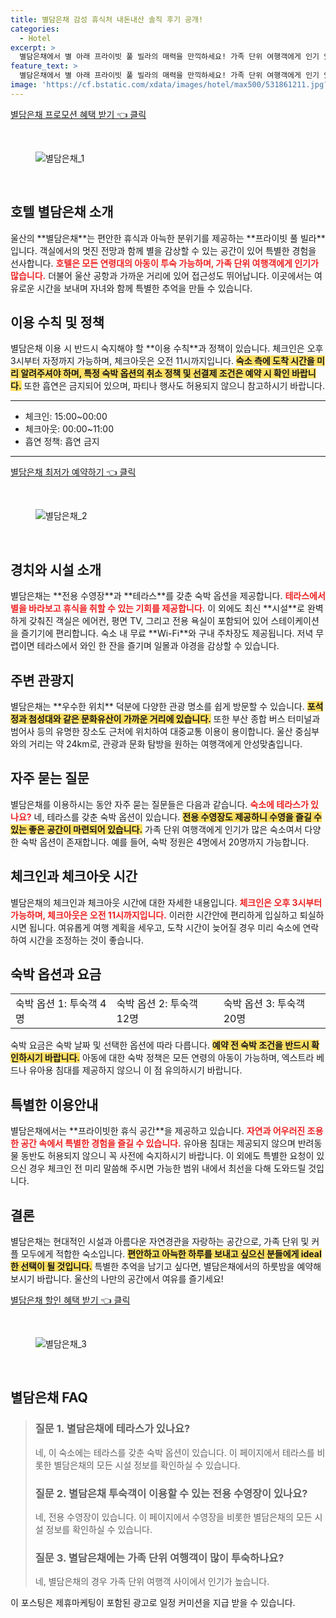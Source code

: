 ```yaml
---
title: 별담은채 감성 휴식처 내돈내산 솔직 후기 공개!
categories:
  - Hotel
excerpt: >
  별담은채에서 별 아래 프라이빗 풀 빌라의 매력을 만끽하세요! 가족 단위 여행객에게 인기 있는 이곳은 울산 중심부에서 가까운 최적의 위치를 자랑합니다. 편안한 휴식과 풍부한 시설로 특별한 순간을 만들어보세요!
feature_text: >
  별담은채에서 별 아래 프라이빗 풀 빌라의 매력을 만끽하세요! 가족 단위 여행객에게 인기 있는 이곳은 울산 중심부에서 가까운 최적의 위치를 자랑합니다. 편안한 휴식과 풍부한 시설로 특별한 순간을 만들어보세요!
image: 'https://cf.bstatic.com/xdata/images/hotel/max500/531861211.jpg?k=31430a925e1e9e8b13ec214bfe1eb3b7ca60d85ffe0f1b76cef0b757a3aa72dc&o=&hp=1'
---
```


<p><a class="modoo-button" href="https://tinyurl.com/2anymhut" rel="nofollow noopener">별담은채 프로모션 혜택 받기 👈 클릭</a></p><br/>
<figure class="image"><img alt="별담은채_1" src="https://cf.bstatic.com/xdata/images/hotel/max1024x768/531861199.jpg?k=cc8171d0bbffa89fcae9b82adf1bd654ce654a8da340277e8106f21701987348&amp;o=&amp;hp=1"/></figure><br/>

<h2 id="호텔_별담은채_소개">호텔 별담은채 소개</h2>
<p>울산의 **별담은채**는 편안한 휴식과 아늑한 분위기를 제공하는 **프라이빗 풀 빌라**입니다. 객실에서의 멋진 전망과 함께 별을 감상할 수 있는 공간이 있어 특별한 경험을 선사합니다. <b><span style="color: #ee2323;">호텔은 모든 연령대의 아동이 투숙 가능하며, 가족 단위 여행객에게 인기가 많습니다.</span></b> 더불어 울산 공항과 가까운 거리에 있어 접근성도 뛰어납니다. 이곳에서는 여유로운 시간을 보내며 자녀와 함께 특별한 추억을 만들 수 있습니다.</p>
<h2 id="이용_수칙_및_정책">이용 수칙 및 정책</h2>
<p>별담은채 이용 시 반드시 숙지해야 할 **이용 수칙**과 정책이 있습니다. 체크인은 오후 3시부터 자정까지 가능하며, 체크아웃은 오전 11시까지입니다. <b><span style="background-color: #ffe066;">숙소 측에 도착 시간을 미리 알려주셔야 하며, 특정 숙박 옵션의 취소 정책 및 선결제 조건은 예약 시 확인 바랍니다.</span></b> 또한 흡연은 금지되어 있으며, 파티나 행사도 허용되지 않으니 참고하시기 바랍니다.</p>
<hr/>
<ul>
<li>체크인: 15:00~00:00</li>
<li>체크아웃: 00:00~11:00</li>
<li>흡연 정책: 흡연 금지</li>
</ul>
<hr/>
<p><a class="modoo-button" href="https://tinyurl.com/2anymhut" rel="nofollow noopener">별담은채 최저가 예약하기 👈 클릭</a></p><br/>
<figure class="image"><img alt="별담은채_2" src="https://cf.bstatic.com/xdata/images/hotel/max500/531861211.jpg?k=31430a925e1e9e8b13ec214bfe1eb3b7ca60d85ffe0f1b76cef0b757a3aa72dc&amp;o=&amp;hp=1"/></figure><br/>
<h2 id="경치와_시설_소개">경치와 시설 소개</h2>
<p>별담은채는 **전용 수영장**과 **테라스**를 갖춘 숙박 옵션을 제공합니다. <b><span style="color: #ee2323;">테라스에서 별을 바라보고 휴식을 취할 수 있는 기회를 제공합니다.</span></b> 이 외에도 최신 **시설**로 완벽하게 갖춰진 객실은 에어컨, 평면 TV, 그리고 전용 욕실이 포함되어 있어 스테이케이션을 즐기기에 편리합니다. 숙소 내 무료 **Wi-Fi**와 구내 주차장도 제공됩니다. 저녁 무렵이면 테라스에서 와인 한 잔을 즐기며 일몰과 야경을 감상할 수 있습니다.</p>
<h2 id="주변_관광지">주변 관광지</h2>
<p>별담은채는 **우수한 위치** 덕분에 다양한 관광 명소를 쉽게 방문할 수 있습니다. <b><span style="background-color: #ffe066;">포석정과 첨성대와 같은 문화유산이 가까운 거리에 있습니다.</span></b> 또한 부산 종합 버스 터미널과 범어사 등의 유명한 장소도 근처에 위치하여 대중교통 이용이 용이합니다. 울산 중심부와의 거리는 약 24km로, 관광과 문화 탐방을 원하는 여행객에게 안성맞춤입니다.</p>
<h2 id="자주묻는_질문">자주 묻는 질문</h2>
<p>별담은채를 이용하시는 동안 자주 묻는 질문들은 다음과 같습니다. <b><span style="color: #ee2323;">숙소에 테라스가 있나요?</span></b> 네, 테라스를 갖춘 숙박 옵션이 있습니다. <b><span style="background-color: #ffe066;">전용 수영장도 제공하니 수영을 즐길 수 있는 좋은 공간이 마련되어 있습니다.</span></b> 가족 단위 여행객에게 인기가 많은 숙소여서 다양한 숙박 옵션이 존재합니다. 예를 들어, 숙박 정원은 4명에서 20명까지 가능합니다.</p>
<h2 id="체크인과_체크아웃_시간">체크인과 체크아웃 시간</h2>
<p>별담은채의 체크인과 체크아웃 시간에 대한 자세한 내용입니다. <b><span style="color: #ee2323;">체크인은 오후 3시부터 가능하며, 체크아웃은 오전 11시까지입니다.</span></b> 이러한 시간안에 편리하게 입실하고 퇴실하시면 됩니다. 여유롭게 여행 계획을 세우고, 도착 시간이 늦어질 경우 미리 숙소에 연락하여 시간을 조정하는 것이 좋습니다.</p>
<h2 id="숙박_옵션과_요금">숙박 옵션과 요금</h2>
<table>
<tr>
<td>숙박 옵션 1: 투숙객 4명</td>
<td>숙박 옵션 2: 투숙객 12명</td>
<td>숙박 옵션 3: 투숙객 20명</td>
</tr>
</table>
<p>숙박 요금은 숙박 날짜 및 선택한 옵션에 따라 다릅니다. <b><span style="background-color: #ffe066;">예약 전 숙박 조건을 반드시 확인하시기 바랍니다.</span></b> 아동에 대한 숙박 정책은 모든 연령의 아동이 가능하며, 엑스트라 베드나 유아용 침대를 제공하지 않으니 이 점 유의하시기 바랍니다.</p>
<h2 id="특별한_이용안내">특별한 이용안내</h2>
<p>별담은채에서는 **프라이빗한 휴식 공간**을 제공하고 있습니다. <b><span style="color: #ee2323;">자연과 어우러진 조용한 공간 속에서 특별한 경험을 즐길 수 있습니다.</span></b> 유아용 침대는 제공되지 않으며 반려동물 동반도 허용되지 않으니 꼭 사전에 숙지하시기 바랍니다. 이 외에도 특별한 요청이 있으신 경우 체크인 전 미리 말씀해 주시면 가능한 범위 내에서 최선을 다해 도와드릴 것입니다.</p>
<h2 id="결론">결론</h2>
<p>별담은채는 현대적인 시설과 아름다운 자연경관을 자랑하는 공간으로, 가족 단위 및 커플 모두에게 적합한 숙소입니다. <b><span style="background-color: #ffe066;">편안하고 아늑한 하루를 보내고 싶으신 분들에게 ideal한 선택이 될 것입니다.</span></b> 특별한 추억을 남기고 싶다면, 별담은채에서의 하룻밤을 예약해 보시기 바랍니다. 울산의 나만의 공간에서 여유를 즐기세요!</p>

<p><a class="modoo-button" href="https://tinyurl.com/2anymhut" rel="nofollow noopener">별담은채 할인 혜택 받기 👈 클릭</a></p><br>

<figure class="image"><img src="https://cf.bstatic.com/xdata/images/hotel/max500/531861213.jpg?k=bcc27794f36f21ac6aff742a713fd095535a156597fddfcc9bf52873ddb8b046&o=&hp=1" alt="별담은채_3"></figure><br>
<h2 id="별담은채_FAQ">별담은채 FAQ</h2>
<div itemscope="" itemtype="https://schema.org/FAQPage"> 
<blockquote> 
<div itemscope="" itemprop="mainEntity" itemtype="https://schema.org/Question"> 
<h3 id="질문_1" itemprop="name">질문 1. 별담은채에 테라스가 있나요?</h3> 
<div itemscope="" itemprop="acceptedAnswer" itemtype="https://schema.org/Answer"> 
<span itemprop="text"> 
<p>네, 이 숙소에는 테라스를 갖춘 숙박 옵션이 있습니다. 이 페이지에서 테라스를 비롯한 별담은채의 모든 시설 정보를 확인하실 수 있습니다.</p> 
</span> 
</div> 
</div> 
<div itemscope="" itemprop="mainEntity" itemtype="https://schema.org/Question"> 
<h3 id="질문_2" itemprop="name">질문 2. 별담은채 투숙객이 이용할 수 있는 전용 수영장이 있나요?</h3> 
<div itemscope="" itemprop="acceptedAnswer" itemtype="https://schema.org/Answer"> 
<span itemprop="text"> 
<p>네, 전용 수영장이 있습니다. 이 페이지에서 수영장을 비롯한 별담은채의 모든 시설 정보를 확인하실 수 있습니다.</p> 
</span> 
</div> 
</div> 
<div itemscope="" itemprop="mainEntity" itemtype="https://schema.org/Question"> 
<h3 id="질문_3" itemprop="name">질문 3. 별담은채에는 가족 단위 여행객이 많이 투숙하나요?</h3> 
<div itemscope="" itemprop="acceptedAnswer" itemtype="https://schema.org/Answer"> 
<span itemprop="text"> 
<p>네, 별담은채의 경우 가족 단위 여행객 사이에서 인기가 높습니다.</p> 
</span> 
</div> 
</div> 
</blockquote> 
</div><p>이 포스팅은 제휴마케팅이 포함된 광고로 일정 커미션을 지급 받을 수 있습니다.</p>

